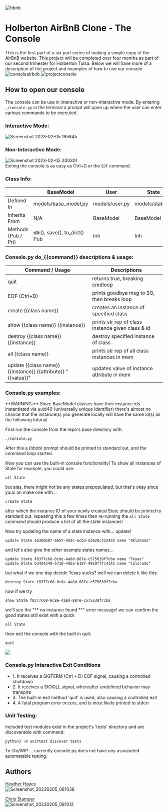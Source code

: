 ![hbnb](https://user-images.githubusercontent.com/107968573/216862342-3bd995bb-a40c-4fcd-a66b-d0473af89352.png)

# Holberton AirBnB Clone - The Console
This is the first part of a six part series of making a simple copy of the AirBnB website. This project will be completed over four months as part of our second trimester for Holberton Tulsa. Below we will have more of a description of the project and examples of how to use our console.
![consoleairbnb](https://user-images.githubusercontent.com/107968573/216862622-98157f58-fed6-49ad-8ca9-d475dd3d2483.png)
![projectconsole](https://user-images.githubusercontent.com/107968573/216862867-53d9fc30-ba3a-4380-ae28-873428023d80.png)

## How to open our console
The console can be use in interactive or non-interactive mode. 
By entering `./console.py` in the terminal a prompt will open up where the user can enter various commands to be executed. 
### Interactive Mode:
![Screenshot 2023-02-05 195845](https://user-images.githubusercontent.com/107968573/216865079-bae04d78-5162-496e-be7d-9f55719873ff.png)
### Non-Interactive Mode:
![Screenshot 2023-02-05 200301](https://user-images.githubusercontent.com/107968573/216865604-01de94ad-1c7c-4e6c-ac06-caef81c48166.png)<br />
Exiting the console is as easy as Ctrl+D or the `EOF` command.

<h3>Class Info:</h3>
<p>

|            | BaseModel | User | State | City | Place | Review | Amenity | FileStorage |
| ---------- | --------- | ---- | ----- | ---- | ----- | ------ | ------- | ----------- |
| Defined In | models/base_model.py | models/user.py | models/state.py | models/city.py | models/place.py | models/review.py | models/amenity.py | models/engine/file_storage.py |
| Inherits From | N/A | BaseModel | BaseModel | BaseModel | BaseModel | BaseModel | BaseModel | N/A |
| Methods (Pub / Pri) | __str__(), save(), to_dict() Pub | Inh | Inh | Inh | Inh | Inh | Inh | all(), new(obj), save(), reload() Pub |

</p>

<h3>Console.py do_{{command}} descriptions & usage:</h3>
<p>

| **Command / Usage**                                     | **Descriptions**                                  |
| ------------------------------------------------------- | ------------------------------------------------- |
| quit                                                    | returns true, breaking cmdloop                    |
| EOF (Ctrl+D)                                            | prints goodbye msg to SO, then breaks loop        |
| create {{class name}}                                   | creates an instance of specified class            |
| show {{class name}} {{instance}}                        | prints str rep of class instance given class & id |
| destroy {{class name}} {{instance}}                     | destroy specified instance of class               |
| all {{class name}}                                      | prints str rep of all class instances in mem      |
| update {{class name}} {{instance}} {{attribute}} "{{value}}" | updates value of instance attribute in mem        |

</p>
<h3>Console.py examples:</h3>
<p>
**WARNING:** Since BaseModel classes have their instance ids instantiated via uuid4() (universally unique identifier) 
there's almost no chance that the instance(s) you generate locally will have the same id(s) as the following tutorial.

First run the console from the repo's base directory with:
```
./console.py
```
After this a (hbnb) prompt should be printed to standard out, and the command loop started.

Now you can use the built-in console functionality! To show all instances of State for example, you could use:
```
all State
```
but alas, there might not be any states prepopulated, but that's okay since youc an make one with...
```
create State
```
after which the instance ID of your newly created State should be printed to standard out. repeating this 
a few times then re-running the
```all State``` command should produce a list of all the state instances!

Now try updating the name of a state instance with... update!
```
update State 16360b87-6657-45dc-acbd-d3628c322493 name "Oklahoma"
```
and let's also give the other example states names...
```
update State f8377c68-8c8e-4a8d-887e-c575639f7cba name "Texas"
update State bd4d4249-b710-4d6a-b197-4919f77c4145 name "Colorado"
```
but what if we one day decide Texas sucks? well we can delete it like this:
```
destroy State f8377c68-8c8e-4a8d-887e-c575639f7cba
```
now if we try
```
show State f8377c68-8c8e-4a8d-887e-c575639f7cba
```
we'll see the "** no instance found **" error message!
we can confirm the good states still exist with a quick
```
all State
```
then exit the console with the built in quit:
```
quit
```
![](https://github.com/ZeroDayPoke/holbertonschool-AirBnB_clone/blob/master/console_tutorial.png)
</p>

<h3>Console.py Interactive Exit Conditions</h3>
<ul>
<li>1. It receives a SIGTERM (Ctrl + D) EOF signal, causing a controlled shutdown</li>
<li>2. It receives a SIGKILL signal, whereafter undefined behavior may transpire</li>
<li>3. The built-in exit method 'quit' is used, also causing a controlled exit</li>
<li>4. A fatal program error occurs, and is most likely printed to stderr</li>
</ul>

<h3>Unit Testing:</h3>
<p>
Included test modules exist in the project's 'tests' directory and are discoverable with command:

```
python3 -m unittest discover tests
```

To-Do/WIP ... currently console.py does not have any associated automatable testing.
</p>

## Authors
[Heather Hayes](https://github.com/hayes28)<br />
![Screenshot_20230205_081038](https://user-images.githubusercontent.com/107968573/216867015-7086ad53-2d97-4739-95d4-494cef5288f2.png)

[Chris Stamper](https://github.com/ZeroDayPoke)<br />
![Screenshot_20230205_081012](https://user-images.githubusercontent.com/107968573/216867070-beffb327-9caa-448f-8a25-b41b889e8a6d.png)

